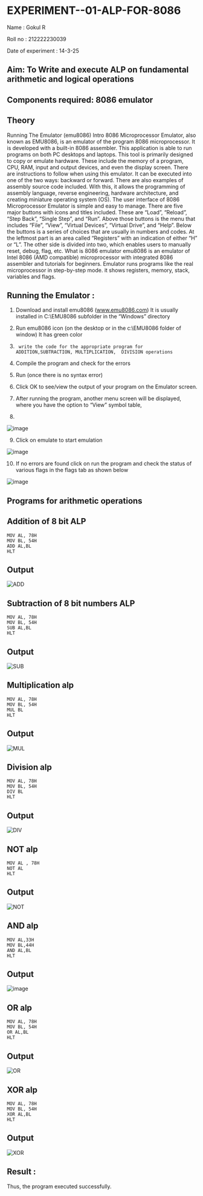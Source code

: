 # EXPERIMENT--01-ALP-FOR-8086
Name : Gokul R

Roll no : 212222230039

Date of experiment : 14-3-25





## Aim: To Write and execute ALP on fundamental arithmetic and logical operations
## Components required: 8086  emulator 
## Theory 
Running The Emulator (emu8086) Intro 8086 Microprocessor Emulator, also known as EMU8086, is an emulator of the program 8086 microprocessor. It is developed with a built-in 8086 assembler. This application is able to run programs on both PC desktops and laptops. This tool is primarily designed to copy or emulate hardware. These include the memory of a program, CPU, RAM, input and output devices, and even the display screen. There are instructions to follow when using this emulator. It can be executed into one of the two ways: backward or forward. There are also examples of assembly source code included. With this, it allows the programming of assembly language, reverse engineering, hardware architecture, and creating miniature operating system (OS). The user interface of 8086 Microprocessor Emulator is simple and easy to manage. There are five major buttons with icons and titles included. These are “Load”, “Reload”, “Step Back”, “Single Step”, and “Run”. Above those buttons is the menu that includes “File”, “View”, “Virtual Devices”, “Virtual Drive”, and “Help”. Below the buttons is a series of choices that are usually in numbers and codes. At the leftmost part is an area called “Registers” with an indication of either “H” or “L”. The other side is divided into two, which enables users to manually reset, debug, flag, etc. What is 8086 emulator emu8086 is an emulator of Intel 8086 (AMD compatible) microprocessor with integrated 8086 assembler and tutorials for beginners. Emulator runs programs like the real microprocessor in step-by-step mode. it shows registers, memory, stack, variables and flags.


 ## Running the Emulator :
1.	Download and install emu8086 (www.emu8086.com) It is usually installed in C:\EMU8086 subfolder in the “Windows” directory
2.	  Run  emu8086 icon (on the desktop or in the c:\EMU8086 folder of window) It has green color 
 
 
3.		write the code for the appropriate program for ADDITION,SUBTRACTION, MULTIPLICATION,  DIVISION operations 

4.	 Compile the program and check for the errors 
5.	Run (once there is no syntax error) 

6.	Click OK to see/view the output of your program on the Emulator screen. 


7.	After running the program, another menu screen will be displayed, where you have the option to “View” symbol table,
8.	 


![image](https://user-images.githubusercontent.com/36288975/189273263-d65baae9-4b8f-4723-afb3-c0ffa4052b04.png)











9.	Click on emulate to start emulation 








![image](https://user-images.githubusercontent.com/36288975/189273273-9bb36ec1-e2e8-4892-8d35-37707332bfdc.png)








10.	If no errors are found click on run the program and check the status of various flags in the flags tab as shown below 






![image](https://user-images.githubusercontent.com/36288975/189273277-113a2a33-4a40-4ff8-95a5-ecd3a1f504fe.png)







## Programs for arithmetic  operations

## Addition  of 8 bit ALP 
```
MOV AL, 78H
MOV BL, 54H
ADD AL,BL
HLT
```

## Output  
![ADD](https://github.com/user-attachments/assets/2ba8dc2f-e135-4fba-88e7-7e5537e8e6df)

 
## Subtraction   of 8 bit numbers  ALP 
```
MOV AL, 78H
MOV BL, 54H
SUB AL,BL
HLT
```
## Output  
![SUB](https://github.com/user-attachments/assets/a25ee2ef-a732-44ce-b6d2-53741851efb2)

## Multiplication alp 
```
MOV AL, 78H
MOV BL, 54H
MUL BL
HLT
```
 ## Output  
![MUL](https://github.com/user-attachments/assets/60e28edb-1376-4105-b7c3-adfc84a556d4)


## Division alp 
```
MOV AL, 78H
MOV BL, 54H
DIV BL
HLT
```

## Output  
![DIV](https://github.com/user-attachments/assets/484da9a3-15ea-44b6-b3bb-c7d6dcfd41ed)

## NOT alp
```
MOV AL , 78H
NOT AL
HLT
```

## Output 
![NOT](https://github.com/user-attachments/assets/61b29c59-da2e-4bb8-9187-36a1213caed9)


## AND alp
```
MOV AL,33H
MOV BL,44H
AND AL,BL
HLT
```

## Output
![image](https://github.com/user-attachments/assets/5f84ff3a-49ab-4d41-aa2d-4895c637ecb3)

## OR alp
```
MOV AL, 78H
MOV BL, 54H
OR AL,BL
HLT
```

## Output 
![OR](https://github.com/user-attachments/assets/5015b4e0-bab7-41f7-93fd-064062741819)

## XOR alp
```
MOV AL, 78H
MOV BL, 54H
XOR AL,BL
HLT
```

## Output 
![XOR](https://github.com/user-attachments/assets/b2ac083f-3237-4fbc-a15a-cbb60d908927)

## Result :
Thus, the program executed successfully.

